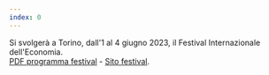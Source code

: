 ```yaml
---
index: 0
---
```


Si svolgerà a Torino, dall'1 al 4 giugno 2023, il Festival Internazionale dell'Economia.
<br />
<a href="https://www.festivalinternazionaledelleconomia.com/wp-content/uploads/2023/04/festival-internazionale-economia_programma_27-04_v3.pdf" target="_blank">PDF programma festival</a> - <a href="https://www.festivalinternazionaledelleconomia.com/" target="_blank">Sito festival</a>.